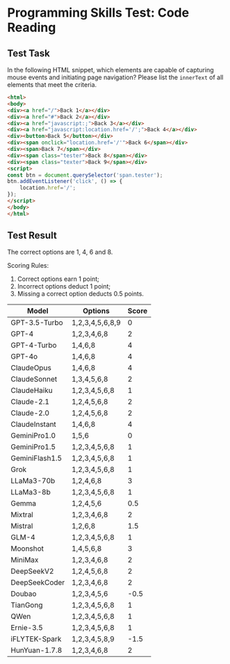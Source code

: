 <link rel="stylesheet" type="text/css" href="styles/main.css">

#	Programming Skills Test: Code Reading

##	Test Task

In the following HTML snippet, which elements are capable of capturing mouse events and initiating page navigation? Please list the `innerText` of all elements that meet the criteria.

```html
<html>
<body>
<div><a href="/">Back 1</a></div>
<div><a href="#">Back 2</a></div>
<div><a href="javascript:;">Back 3</a></div>
<div><a href="javascript:location.href='/';">Back 4</a></div>
<div><button>Back 5</button></div>
<div><span onclick="location.href='/'">Back 6</span></div>
<div><span>Back 7</span></div>
<div><span class="tester">Back 8</span></div>
<div><span class="texter">Back 9</span></div>
<script>
const btn = document.querySelector('span.tester');
btn.addEventListener('click', () => {
	location.href='/';
});
</script>
</body>
</html>
```

##	Test Result

The correct options are 1, 4, 6 and 8.

Scoring Rules:

1. Correct options earn 1 point;
2. Incorrect options deduct 1 point;
3. Missing a correct option deducts 0.5 points.

| Model          | Options         | Score |
|----------------|-----------------|-------|
| GPT-3.5-Turbo  | 1,2,3,4,5,6,8,9 | 0     |
| GPT-4          | 1,2,3,4,6,8     | 2     |
| GPT-4-Turbo    | 1,4,6,8         | 4     |
| GPT-4o         | 1,4,6,8         | 4     |
| ClaudeOpus     | 1,4,6,8         | 4     |
| ClaudeSonnet   | 1,3,4,5,6,8     | 2     |
| ClaudeHaiku    | 1,2,3,4,5,6,8   | 1     |
| Claude-2.1     | 1,2,4,5,6,8     | 2     |
| Claude-2.0     | 1,2,4,5,6,8     | 2     |
| ClaudeInstant  | 1,4,6,8         | 4     |
| GeminiPro1.0   | 1,5,6           | 0     |
| GeminiPro1.5   | 1,2,3,4,5,6,8   | 1     |
| GeminiFlash1.5 | 1,2,3,4,5,6,8   | 1     |
| Grok           | 1,2,3,4,5,6,8   | 1     |
| LLaMa3-70b     | 1,2,4,6,8       | 3     |
| LLaMa3-8b      | 1,2,3,4,5,6,8   | 1     |
| Gemma          | 1,2,4,5,6       | 0.5   |
| Mixtral        | 1,2,3,4,6,8     | 2     |
| Mistral        | 1,2,6,8         | 1.5   |
| GLM-4          | 1,2,3,4,5,6,8   | 1     |
| Moonshot       | 1,4,5,6,8       | 3     |
| MiniMax        | 1,2,3,4,6,8     | 2     |
| DeepSeekV2     | 1,2,4,5,6,8     | 2     |
| DeepSeekCoder  | 1,2,3,4,6,8     | 2     |
| Doubao         | 1,2,3,4,5,6     | -0.5  |
| TianGong       | 1,2,3,4,5,6,8   | 1     |
| QWen           | 1,2,3,4,5,6,8   | 1     |
| Ernie-3.5      | 1,2,3,4,5,6,8   | 1     |
| iFLYTEK-Spark  | 1,2,3,4,5,8,9   | -1.5  |
| HunYuan-1.7.8  | 1,2,3,4,6,8     | 2     |

<script src="scripts/utils.js"></script>
<script src="scripts/extension.js"></script>
<script src="scripts/dehead.js"></script>